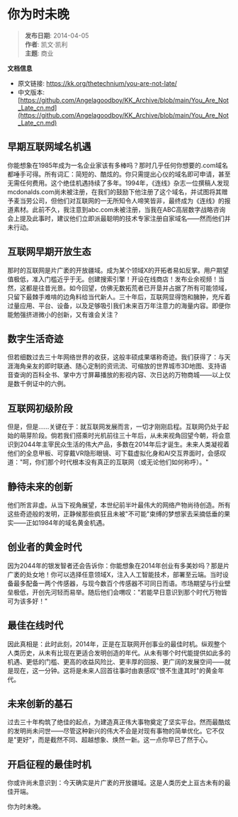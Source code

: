 # 你为时未晚

> **发布日期**: 2014-04-05  
> **作者**: 凯文·凯利  
> **主题**: 商业  

**文档信息**
- 原文链接: https://kk.org/thetechnium/you-are-not-late/
- 中文版本: [https://github.com/Angelagoodboy/KK_Archive/blob/main/You_Are_Not_Late_cn.md](https://github.com/Angelagoodboy/KK_Archive/blob/main/You_Are_Not_Late_cn.md)

## 早期互联网域名机遇

你能想象在1985年成为一名企业家该有多棒吗？那时几乎任何你想要的.com域名都唾手可得。所有词汇：简短的、酷炫的。你只需提出心仪的域名即可申请，甚至无需任何费用。这个绝佳机遇持续了多年。1994年，《连线》杂志一位撰稿人发现mcdonalds.com尚未被注册，在我们的鼓励下他注册了这个域名，并试图将其赠予麦当劳公司，但他们对互联网的一无所知令人啼笑皆非，最终成为《连线》的报道素材。此前不久，我注意到abc.com未被注册，当我在ABC高层数字战略咨询会上提及此事时，建议他们立即派最聪明的技术专家注册自家域名——然而他们并未行动。

## 互联网早期开放生态

那时的互联网是片广袤的开放疆域。成为某个领域X的开拓者易如反掌。用户期望值极低，准入门槛近乎于无。创建搜索引擎！开设在线商店！发布业余视频！当然，这都是往昔光景。如今回望，仿佛无数拓荒者已开垦并占据了所有可能领域，只留下最棘手难啃的边角料给当代新人。三十年后，互联网显得饱和臃肿，充斥着过量应用、平台、设备，以及足够吸引我们未来百万年注意力的海量内容。即便你能勉强挤进微小的创新，又有谁会关注？

## 数字生活奇迹

但若细数过去三十年网络世界的收获，这般丰硕成果堪称奇迹。我们获得了：与天涯海角亲友的即时联通、随心定制的资讯流、可缩放的世界城市3D地图、支持语音查询的百科全书、掌中方寸屏幕播放的影视内容、次日达的万物商城——以上仅是数千例证中的六例。

## 互联网初级阶段

但是，但是……关键在于：就互联网发展而言，一切才刚刚启程。互联网仍处于起始的萌芽阶段。倘若我们搭乘时光机前往三十年后，从未来视角回望今朝，将会意识到2044年主宰民众生活的伟大产品，多数在2014年后才诞生。未来人类凝视着他们的全息甲板、可穿戴VR隐形眼镜、可下载虚拟化身和AI交互界面时，会感叹道："呵，你们那个时代根本没有真正的互联网（或无论他们如何称呼）。"

## 静待未来的创新

他们所言非虚。从当下视角展望，本世纪前半叶最伟大的网络产物尚待创造。所有这些奇迹般的发明，正静候那些疯狂且未被"不可能"束缚的梦想家去采摘低垂的果实——正如1984年的域名黄金机遇。

## 创业者的黄金时代

因为2044年的银发智者还会告诉你：你能想象在2014年创业有多美妙吗？那是片广袤的处女地！你可以选择任意领域X，注入人工智能技术，部署至云端。当时设备最多配备一两个传感器，与现今数百个传感器不可同日而语。市场期望与行业壁垒极低，开创先河轻而易举。随后他们会喟叹："若能早日意识到那个时代万物皆可为该多好！"

## 最佳在线时代

因此真相是：此时此刻，2014年，正是在互联网开创事业的最佳时机。纵观整个人类历史，从未有比现在更适合发明创造的年代。从未有哪个时代能提供如此多的机遇、更低的门槛、更高的收益风险比、更丰厚的回报、更广阔的发展空间——就是现在，这一分钟。这将是未来人回首往事时由衷感叹"恨不生逢其时"的黄金年代。

## 未来创新的基石

过去三十年构筑了绝佳的起点，为建造真正伟大事物奠定了坚实平台。然而最酷炫的发明尚未问世——尽管这种新兴的伟大不会是对现有事物的简单优化。它不仅是"更好"，而是截然不同、超越想象、焕然一新。这一点你早已了然于心。

## 开启征程的最佳时机

你或许尚未意识到：今天确实是片广袤的开放疆域。这是人类历史上亘古未有的最佳开端。

你为时未晚。